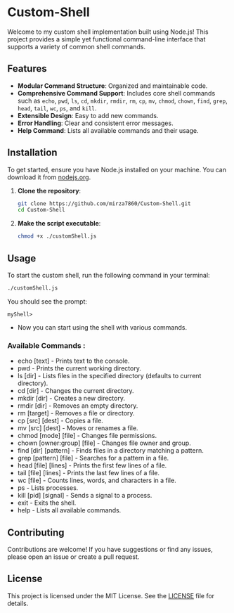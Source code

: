 # Custom-Shell

Welcome to my custom shell implementation built using Node.js! This project provides a simple yet functional command-line interface that supports a variety of common shell commands.

## Features

- **Modular Command Structure**: Organized and maintainable code.
- **Comprehensive Command Support**: Includes core shell commands such as `echo`, `pwd`, `ls`, `cd`, `mkdir`, `rmdir`, `rm`, `cp`, `mv`, `chmod`, `chown`, `find`, `grep`, `head`, `tail`, `wc`, `ps`, and `kill`.
- **Extensible Design**: Easy to add new commands.
- **Error Handling**: Clear and consistent error messages.
- **Help Command**: Lists all available commands and their usage.

## Installation

To get started, ensure you have Node.js installed on your machine. You can download it from [nodejs.org](https://nodejs.org/).

1. **Clone the repository**:

   ```sh
   git clone https://github.com/mirza7860/Custom-Shell.git
   cd Custom-Shell

   ```

2. **Make the script executable**:

    ```sh
    chmod +x ./customShell.js

    ```
## Usage

To start the custom shell, run the following command in your terminal:

```sh
./customShell.js
```

You should see the prompt:

```
myShell>
```

- Now you can start using the shell with various commands.

### Available Commands : 

- echo [text] - Prints text to the console.
- pwd - Prints the current working directory.
- ls [dir] - Lists files in the specified directory (defaults to current directory).
- cd [dir] - Changes the current directory.
- mkdir [dir] - Creates a new directory.
- rmdir [dir] - Removes an empty directory.
- rm [target] - Removes a file or directory.
- cp [src] [dest] - Copies a file.
- mv [src] [dest] - Moves or renames a file.
- chmod [mode] [file] - Changes file permissions.
- chown [owner:group] [file] - Changes file owner and group.
- find [dir] [pattern] - Finds files in a directory matching a pattern.
- grep [pattern] [file] - Searches for a pattern in a file.
- head [file] [lines] - Prints the first few lines of a file.
- tail [file] [lines] - Prints the last few lines of a file.
- wc [file] - Counts lines, words, and characters in a file.
- ps - Lists processes.
- kill [pid] [signal] - Sends a signal to a process.
- exit - Exits the shell.
- help - Lists all available commands.

## Contributing

Contributions are welcome! If you have suggestions or find any issues, please open an issue or create a pull request.

## License

This project is licensed under the MIT License. See the [LICENSE](https://github.com/mirza7860/Custom-Shell/blob/main/LICENSE) file for details.
